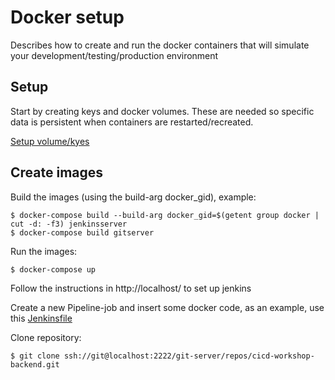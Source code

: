 # Docker setup
Describes how to create and run the docker containers that will simulate your 
development/testing/production environment

## Setup
Start by creating keys and docker volumes. These are needed so specific data is persistent when 
containers are restarted/recreated. 

[Setup volume/kyes](setup/README.md)

## Create images

Build the images (using the build-arg docker_gid), example:

    $ docker-compose build --build-arg docker_gid=$(getent group docker | cut -d: -f3) jenkinsserver    
    $ docker-compose build gitserver
    
Run the images:

    $ docker-compose up
    
Follow the instructions in http://localhost/ to set up jenkins

Create a new Pipeline-job and insert some docker code, as an example, use this [Jenkinsfile](Jenkinsfile)

Clone repository:

    $ git clone ssh://git@localhost:2222/git-server/repos/cicd-workshop-backend.git
    
    